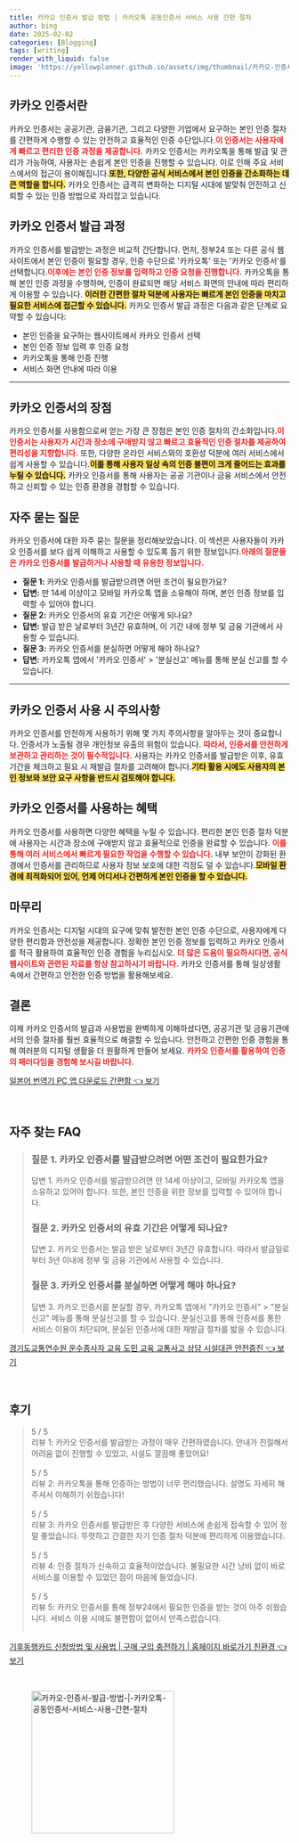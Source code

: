 ```yaml
---
title: 카카오 인증서 발급 방법 | 카카오톡 공동인증서 서비스 사용 간편 절차
author: bing
date: 2025-02-02
categories: [Blogging]
tags: [writing]
render_with_liquid: false
image: 'https://yellowplanner.github.io/assets/img/thumbnail/카카오-인증서-발급-방법-|-카카오톡-공동인증서-서비스-사용-간편-절차.webp'
---
```



<h2 id='카카오 인증서란'>카카오 인증서란</h2>

<p>카카오 인증서는 공공기관, 금융기관, 그리고 다양한 기업에서 요구하는 본인 인증 절차를 간편하게 수행할 수 있는 안전하고 효율적인 인증 수단입니다.<b><span style="color: #ee2323;">이 인증서는 사용자에게 빠르고 편리한 인증 과정을 제공합니다.</span></b> 카카오 인증서는 카카오톡을 통해 발급 및 관리가 가능하여, 사용자는 손쉽게 본인 인증을 진행할 수 있습니다. 이로 인해 주요 서비스에서의 접근이 용이해집니다.<b><span style="background-color: #ffe066;">또한, 다양한 공식 서비스에서 본인 인증을 간소화하는 데 큰 역할을 합니다.</span></b> 카카오 인증서는 급격히 변화하는 디지털 시대에 발맞춰 안전하고 신뢰할 수 있는 인증 방법으로 자리잡고 있습니다.</p>

<h2 id='카카오 인증서 발급 과정'>카카오 인증서 발급 과정</h2>

<p>카카오 인증서를 발급받는 과정은 비교적 간단합니다. 먼저, 정부24 또는 다른 공식 웹사이트에서 본인 인증이 필요할 경우, 인증 수단으로 '카카오톡' 또는 '카카오 인증서'를 선택합니다.<b><span style="color: #ee2323;">이후에는 본인 인증 정보를 입력하고 인증 요청을 진행합니다.</span></b> 카카오톡을 통해 본인 인증 과정을 수행하며, 인증이 완료되면 해당 서비스 화면의 안내에 따라 편리하게 이용할 수 있습니다. <b><span style="background-color: #ffe066;">이러한 간편한 절차 덕분에 사용자는 빠르게 본인 인증을 마치고 필요한 서비스에 접근할 수 있습니다.</span></b> 카카오 인증서 발급 과정은 다음과 같은 단계로 요약할 수 있습니다:</p>

<ul>
    <li>본인 인증을 요구하는 웹사이트에서 카카오 인증서 선택</li>
    <li>본인 인증 정보 입력 후 인증 요청</li>
    <li>카카오톡을 통해 인증 진행</li>
    <li>서비스 화면 안내에 따라 이용</li>
</ul>

<hr />

<h2 id='카카오 인증서의 장점'>카카오 인증서의 장점</h2>

<p>카카오 인증서를 사용함으로써 얻는 가장 큰 장점은 본인 인증 절차의 간소화입니다.<b><span style="color: #ee2323;">이 인증서는 사용자가 시간과 장소에 구애받지 않고 빠르고 효율적인 인증 절차를 제공하여 편리성을 지향합니다.</span></b> 또한, 다양한 온라인 서비스와의 호환성 덕분에 여러 서비스에서 쉽게 사용할 수 있습니다.<b><span style="background-color: #ffe066;">이를 통해 사용자 일상 속의 인증 불편이 크게 줄어드는 효과를 누릴 수 있습니다.</span></b> 카카오 인증서를 통해 사용자는 공공 기관이나 금융 서비스에서 안전하고 신뢰할 수 있는 인증 환경을 경험할 수 있습니다.</p>

<h2 id='자주 묻는 질문'>자주 묻는 질문</h2>

<p>카카오 인증서에 대한 자주 묻는 질문을 정리해보았습니다. 이 섹션은 사용자들이 카카오 인증서를 보다 쉽게 이해하고 사용할 수 있도록 돕기 위한 정보입니다.<b><span style="color: #ee2323;">아래의 질문들은 카카오 인증서를 발급하거나 사용할 때 유용한 정보입니다.</span></b></p>

<ul>
    <li><b>질문 1:</b> 카카오 인증서를 발급받으려면 어떤 조건이 필요한가요?</li>
    <li><b>답변:</b> 만 14세 이상이고 모바일 카카오톡 앱을 소유해야 하며, 본인 인증 정보를 입력할 수 있어야 합니다.</li>
    <li><b>질문 2:</b> 카카오 인증서의 유효 기간은 어떻게 되나요?</li>
    <li><b>답변:</b> 발급 받은 날로부터 3년간 유효하며, 이 기간 내에 정부 및 금융 기관에서 사용할 수 있습니다.</li>
    <li><b>질문 3:</b> 카카오 인증서를 분실하면 어떻게 해야 하나요?</li>
    <li><b>답변:</b> 카카오톡 앱에서 '카카오 인증서' > '분실신고' 메뉴를 통해 분실 신고를 할 수 있습니다.</li>
</ul>

<hr />

<h2 id='카카오 인증서 사용 시 주의사항'>카카오 인증서 사용 시 주의사항</h2>

<p>카카오 인증서를 안전하게 사용하기 위해 몇 가지 주의사항을 알아두는 것이 중요합니다. 인증서가 노출될 경우 개인정보 유출의 위험이 있습니다. <b><span style="color: #ee2323;">따라서, 인증서를 안전하게 보관하고 관리하는 것이 필수적입니다.</span></b> 사용자는 카카오 인증서를 발급받은 이후, 유효 기간을 체크하고 필요 시 재발급 절차를 고려해야 합니다.<b><span style="background-color: #ffe066;">기타 활용 시에도 사용자의 본인 정보와 보안 요구 사항을 반드시 검토해야 합니다.</span></b></p>

<h2 id='카카오 인증서를 사용하는 혜택'>카카오 인증서를 사용하는 혜택</h2>

<p>카카오 인증서를 사용하면 다양한 혜택을 누릴 수 있습니다. 편리한 본인 인증 절차 덕분에 사용자는 시간과 장소에 구애받지 않고 효율적으로 인증을 완료할 수 있습니다. <b><span style="color: #ee2323;">이를 통해 여러 서비스에서 빠르게 필요한 작업을 수행할 수 있습니다.</span></b> 내부 보안이 강화된 환경에서 인증서를 관리하므로 사용자 정보 보호에 대한 걱정도 덜 수 있습니다.<b><span style="background-color: #ffe066;">모바일 환경에 최적화되어 있어, 언제 어디서나 간편하게 본인 인증을 할 수 있습니다.</span></b></p>

<h2 id='마무리'>마무리</h2>

<p>카카오 인증서는 디지털 시대의 요구에 맞춰 발전한 본인 인증 수단으로, 사용자에게 다양한 편리함과 안전성을 제공합니다. 정확한 본인 인증 정보를 입력하고 카카오 인증서를 적극 활용하여 효율적인 인증 경험을 누리십시오. <b><span style="color: #ee2323;">더 많은 도움이 필요하시다면, 공식 웹사이트와 관련된 자료를 항상 참고하시기 바랍니다.</span></b> 카카오 인증서를 통해 일상생활 속에서 간편하고 안전한 인증 방법을 활용해보세요.</p>

<h2 id='결론'>결론</h2>

<p>이제 카카오 인증서의 발급과 사용법을 완벽하게 이해하셨다면, 공공기관 및 금융기관에서의 인증 절차를 훨씬 효율적으로 해결할 수 있습니다. 안전하고 간편한 인증 경험을 통해 여러분의 디지털 생활을 더 원활하게 만들어 보세요. <b><span style="color: #ee2323;">카카오 인증서를 활용하여 인증의 패러다임을 경험해 보시길 바랍니다.</span></b></p>


<p><a class="click-button" title="일본어 번역기 PC 앱 다운로드 간편함" href="https://yellowplanner.github.io/posts/%EC%9D%BC%EB%B3%B8%EC%96%B4-%EB%B2%88%EC%97%AD%EA%B8%B0-PC-%EC%95%B1-%EB%8B%A4%EC%9A%B4%EB%A1%9C%EB%93%9C-%EA%B0%84%ED%8E%B8%ED%95%A8/" rel="dofollow">일본어 번역기 PC 앱 다운로드 간편함 👈 보기</a></p><br>
<h2 id='자주_찾는_FAQ'>자주 찾는 FAQ</h2>
<div itemscope="" itemtype="https://schema.org/FAQPage"> 
<blockquote> 
<div itemscope="" itemprop="mainEntity" itemtype="https://schema.org/Question"> 
<h3 itemprop="name">질문 1. 카카오 인증서를 발급받으려면 어떤 조건이 필요한가요?</h3> 
<div itemscope="" itemprop="acceptedAnswer" itemtype="https://schema.org/Answer"> 
<span itemprop="text"> 
<p>답변 1. 카카오 인증서를 발급받으려면 만 14세 이상이고, 모바일 카카오톡 앱을 소유하고 있어야 합니다. 또한, 본인 인증을 위한 정보를 입력할 수 있어야 합니다.</p> 
</span> 
</div> 
</div> 
<div itemscope="" itemprop="mainEntity" itemtype="https://schema.org/Question"> 
<h3 itemprop="name">질문 2. 카카오 인증서의 유효 기간은 어떻게 되나요?</h3> 
<div itemscope="" itemprop="acceptedAnswer" itemtype="https://schema.org/Answer"> 
<span itemprop="text"> 
<p>답변 2. 카카오 인증서는 발급 받은 날로부터 3년간 유효합니다. 따라서 발급일로부터 3년 이내에 정부 및 금융 기관에서 사용할 수 있습니다.</p> 
</span> 
</div> 
</div> 
<div itemscope="" itemprop="mainEntity" itemtype="https://schema.org/Question"> 
<h3 itemprop="name">질문 3. 카카오 인증서를 분실하면 어떻게 해야 하나요?</h3> 
<div itemscope="" itemprop="acceptedAnswer" itemtype="https://schema.org/Answer"> 
<span itemprop="text"> 
<p>답변 3. 카카오 인증서를 분실할 경우, 카카오톡 앱에서 "카카오 인증서" > "분실신고" 메뉴를 통해 분실신고를 할 수 있습니다. 분실신고를 통해 인증서를 통한 서비스 이용이 차단되며, 분실된 인증서에 대한 재발급 절차를 밟을 수 있습니다.</p> 
</span> 
</div> 
</div> 
</blockquote> 
</div>
<p><a class="click-button" title="경기도교통연수원 운수종사자 교육 도민 교육 교통사고 상담 시설대관 안전증진" href="https://yellowplanner.github.io/posts/%EA%B2%BD%EA%B8%B0%EB%8F%84%EA%B5%90%ED%86%B5%EC%97%B0%EC%88%98%EC%9B%90-%EC%9A%B4%EC%88%98%EC%A2%85%EC%82%AC%EC%9E%90-%EA%B5%90%EC%9C%A1-%EB%8F%84%EB%AF%BC-%EA%B5%90%EC%9C%A1-%EA%B5%90%ED%86%B5%EC%82%AC%EA%B3%A0-%EC%83%81%EB%8B%B4-%EC%8B%9C%EC%84%A4%EB%8C%80%EA%B4%80-%EC%95%88%EC%A0%84%EC%A6%9D%EC%A7%84/" rel="dofollow">경기도교통연수원 운수종사자 교육 도민 교육 교통사고 상담 시설대관 안전증진 👈 보기</a></p><br>
<h2 id='후기'>후기</h2>
<div itemscope itemtype="https://schema.org/Product">
  <blockquote>
  <div itemprop="review" itemscope itemtype="https://schema.org/Review">
      <div itemprop="reviewRating" itemscope itemtype="https://schema.org/Rating"> <span itemprop="ratingValue">5</span> / <span itemprop="bestRating">5</span> </div>
      <span itemprop="reviewBody">리뷰 1: 카카오 인증서를 발급받는 과정이 매우 간편하였습니다. 안내가 친절해서 어려움 없이 진행할 수 있었고, 시설도 깔끔해 좋았어요!</span>
  </div>
  <br>
  <div itemprop="review" itemscope itemtype="https://schema.org/Review">
      <div itemprop="reviewRating" itemscope itemtype="https://schema.org/Rating"> <span itemprop="ratingValue">5</span> / <span itemprop="bestRating">5</span> </div>
      <span itemprop="reviewBody">리뷰 2: 카카오톡을 통해 인증하는 방법이 너무 편리했습니다. 설명도 자세히 해 주셔서 이해하기 쉬웠습니다!</span>
  </div>
  <br>
  <div itemprop="review" itemscope itemtype="https://schema.org/Review">
      <div itemprop="reviewRating" itemscope itemtype="https://schema.org/Rating"> <span itemprop="ratingValue">5</span> / <span itemprop="bestRating">5</span> </div>
      <span itemprop="reviewBody">리뷰 3: 카카오 인증서를 발급받은 후 다양한 서비스에 손쉽게 접속할 수 있어 정말 좋았습니다. 뚜렷하고 간결한 자기 인증 절차 덕분에 편리하게 이용했습니다.</span>
  </div>
  <br>
  <div itemprop="review" itemscope itemtype="https://schema.org/Review">
      <div itemprop="reviewRating" itemscope itemtype="https://schema.org/Rating"> <span itemprop="ratingValue">5</span> / <span itemprop="bestRating">5</span> </div>
      <span itemprop="reviewBody">리뷰 4: 인증 절차가 신속하고 효율적이었습니다. 불필요한 시간 낭비 없이 바로 서비스를 이용할 수 있었던 점이 마음에 들었습니다.</span>
  </div>
  <br>
  <div itemprop="review" itemscope itemtype="https://schema.org/Review">
      <div itemprop="reviewRating" itemscope itemtype="https://schema.org/Rating"> <span itemprop="ratingValue">5</span> / <span itemprop="bestRating">5</span> </div>
      <span itemprop="reviewBody">리뷰 5: 카카오 인증서를 통해 정부24에서 필요한 인증을 받는 것이 아주 쉬웠습니다. 서비스 이용 시에도 불편함이 없어서 만족스럽습니다.</span>
  </div>
  <br>
  </blockquote>
</div>
<p><a class="click-button" title="기후동행카드 신청방법 및 사용법 | 구매 구입 충전하기 | 홈페이지 바로가기 친환경" href="https://yellowplanner.github.io/posts/%EA%B8%B0%ED%9B%84%EB%8F%99%ED%96%89%EC%B9%B4%EB%93%9C-%EC%8B%A0%EC%B2%AD%EB%B0%A9%EB%B2%95-%EB%B0%8F-%EC%82%AC%EC%9A%A9%EB%B2%95-%EA%B5%AC%EB%A7%A4-%EA%B5%AC%EC%9E%85-%EC%B6%A9%EC%A0%84%ED%95%98%EA%B8%B0-%ED%99%88%ED%8E%98%EC%9D%B4%EC%A7%80-%EB%B0%94%EB%A1%9C%EA%B0%80%EA%B8%B0-%EC%B9%9C%ED%99%98%EA%B2%BD/" rel="dofollow">기후동행카드 신청방법 및 사용법 | 구매 구입 충전하기 | 홈페이지 바로가기 친환경 👈 보기</a></p><br>
<figure class="image"><img src="https://yellowplanner.github.io/assets/img/thumbnail/카카오-인증서-발급-방법-|-카카오톡-공동인증서-서비스-사용-간편-절차.webp" alt="카카오-인증서-발급-방법-|-카카오톡-공동인증서-서비스-사용-간편-절차" width="256" height="256"></figure>